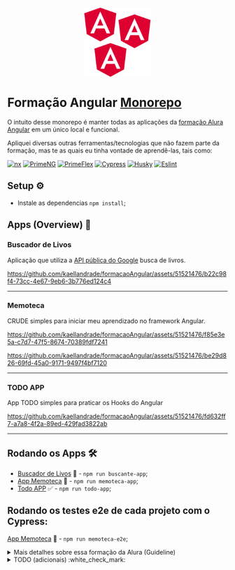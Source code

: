 <p align="center">
  <img width='30%' src=".github/angular.svg" alt="Angular">
</p>

# Formação Angular [Monorepo](https://nx.dev/getting-started/tutorials/angular-monorepo-tutorial)
O intuito desse monorepo é manter todas as aplicações da [formação Alura Angular](https://cursos.alura.com.br/formacao-angular-14) em um único local e funcional.

Apliquei diversas outras ferramentas/tecnologias que não fazem parte da formação, mas te as quais eu tinha vontade de aprendê-las, tais como:

[![nx](https://img.shields.io/badge/Nx-blue?style=flat-square&logo=nx&logoColor=white)](https://nx.dev/getting-started/tutorials/angular-monorepo-tutorial)
[![PrimeNG](https://img.shields.io/badge/-PrimeNG-3B82F6?style=flat-square&logo=angular&logoColor=white)](https://primeng.org/)
[![PrimeFlex](https://img.shields.io/badge/-PrimeFlex-white?style=flat-square&logo=angular&logoColor=00DA99)](https://primeflex.org/)
[![Cypress](https://img.shields.io/badge/-Cypress-black?style=flat-square&logo=cypress&logoColor=00DA99)](https://www.cypress.io/)
[![Husky](https://img.shields.io/badge/-HookHusky-white?style=flat-square&logo=git&logoColor=00DA99)](https://typicode.github.io/husky/)
[![Eslint](https://img.shields.io/badge/-HookHusky-black?style=flat-square&logo=eslint&logoColor=white)](https://eslint.org/)

## Setup :gear:
- Instale as dependencias `npm install`;

## Apps (Overview) :movie_camera:

### Buscador de Livos

Aplicação que utiliza a [API pública do Google](https://developers.google.com/books) busca de livros.

https://github.com/kaellandrade/formacaoAngular/assets/51521476/b22c98f4-73cc-4e67-9eb6-3b776ed124c4

---

### Memoteca

CRUDE simples para iniciar meu aprendizado no framework Angular.

https://github.com/kaellandrade/formacaoAngular/assets/51521476/f85e3e5a-c7d7-47f5-8674-70389fdf7241

https://github.com/kaellandrade/formacaoAngular/assets/51521476/be29d826-69fd-45a0-9171-9497f4bf7120





---

### TODO APP

App TODO simples para praticar os Hooks do Angular

https://github.com/kaellandrade/formacaoAngular/assets/51521476/fd632ff7-a7a8-4f2a-89ed-429fad3822ab

---

## Rodando os Apps :hammer_and_wrench:
- [Buscador de Livos](#buscador-de-livos) :book: - `npm run buscante-app`;
- [App Memoteca](#memoteca) :iphone: - `npm run memoteca-app`;
- [Todo APP](#todo-app) :white_check_mark: - `npm run todo-app`;

## Rodando os testes e2e de cada projeto com o Cypress: 
[App Memoteca](#memoteca) :iphone: - `npm run memoteca-e2e`;

<details>
<summary>Mais detalhes sobre essa formação da Alura (Guideline)</summary>

1. Explore as bases do Angular

   Mergulhando no universo do Angular, começando pela criação de aplicações usando a poderosa ferramenta Angular CLI.
   Aprendendo sobre estrutura de componentes e explorando os conceitos fundamentais, tais como templates, diretivas, services e injeção de dependências.
   Aprendendo como fazer a configuração de rotas da aplicação e aproveitando o poder do HTTPClient do Angular para executar operações CRUD no seu back-end.
   Além disso, vi construção de formulários e a aplicação de validações, utilizando as duas abordagens do angular - data driven (formulários reativos) e template driven - proporcionando uma base sólida para sua evolução.

   1. Angular 14: aplique os conceitos e desenvolva seu primeiro CRUD
      1. Router;
      2. ActivatedRoute;
      3. Services com HttpClient;
      4. Injeção de dependências de props;
      5. E algumas diretivas básicas do Angular.
   2. Angular 14: evoluindo a aplicação (Projeto Biblioteca memórias)
      1. Formulários reativos com ReactiveFormsModule, FormGroup;
   3. Formulários orientados a templates (Alura books)

2. Gerencie o ciclo de vida de componentes e fluxo de dados reativos com a biblioteca RxJS

   Aperfeiçoe sua habilidade em controlar o comportamento dos componentes em várias fases de sua existência, desde a inicialização até a destruição, entendendo hooks do ciclo de vida como ngOnInit, ngOnChanges e ngOnDestroy.

   Aprofunde-se na utilização da biblioteca RxJS para programação reativa no Angular. Este passo detalha a criação de observables, a aplicação estratégica de operadores de transformação e combinação e a implementação de fluxos de dados assíncronos, proporcionando uma gestão eficiente de dados reativos em suas aplicações.

   1. Angular: Ciclo de vida (TODO App)
   2. [Programação Reativa](https://www.youtube.com/watch?v=ifA-57jTk7Y)
   3. RxJS e Angular: programando de forma reativa

3. Melhore a experiência do usuário com animações e interações atrativas no Angular(em andamento...)
</details>

<details>
<summary>TODO (adicionais) :white_check_mark:</summary>

- [X] Configurar um [Monorepo NX](https://nx.dev/concepts/more-concepts/why-monorepos) para esses projetos (configurar projetos);
   - [X] Buscante
   - [X] Memoteca
   - [X] Todo app 
   - [X] Forms-reativos
- [X] Configurar estilos do PrimeNg para todos os APPS
- [ ] Configuar [Cypress](https://www.cypress.io/);
- [ ] Configurar git hook husky [Husky](https://github.com/typicode/husky).
</details>
